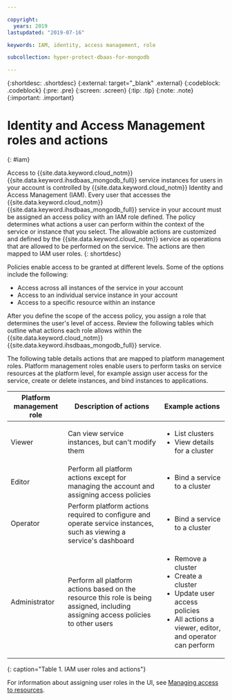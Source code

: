 ```yaml
---

copyright:
  years: 2019
lastupdated: "2019-07-16"

keywords: IAM, identity, access management, role

subcollection: hyper-protect-dbaas-for-mongodb

---
```


{:shortdesc: .shortdesc}
{:external: target="_blank" .external}
{:codeblock: .codeblock}
{:pre: .pre}
{:screen: .screen}
{:tip: .tip}
{:note: .note}
{:important: .important}

# Identity and Access Management roles and actions
{: #iam}

Access to {{site.data.keyword.cloud_notm}} {{site.data.keyword.ihsdbaas_mongodb_full}} service instances for users in your account is controlled by {{site.data.keyword.cloud_notm}} Identity and Access Management (IAM). Every user that accesses the {{site.data.keyword.cloud_notm}} {{site.data.keyword.ihsdbaas_mongodb_full}} service in your account must be assigned an access policy with an IAM role defined. The policy determines what actions a user can perform within the context of the service or instance that you select. The allowable actions are customized and defined by the {{site.data.keyword.cloud_notm}} service as operations that are allowed to be performed on the service. The actions are then mapped to IAM user roles.
{: shortdesc}

Policies enable access to be granted at different levels. Some of the options include the following:

* Access across all instances of the service in your account
* Access to an individual service instance in your account
* Access to a specific resource within an instance

After you define the scope of the access policy, you assign a role that determines the user's level of access. Review the following tables which outline what actions each role allows within the {{site.data.keyword.cloud_notm}} {{site.data.keyword.ihsdbaas_mongodb_full}} service.

The following table details actions that are mapped to platform management roles. Platform management roles enable users to perform tasks on service resources at the platform level, for example assign user access for the service, create or delete instances, and bind instances to applications.

|Platform management role|Description of actions|Example actions                                                 |
|------------------------|----------------------|----------------------------------------------------------------|
|Viewer                  |Can view service instances, but can't modify them|<ul><li>List clusters</li><li>View details for a cluster</li></ul>|
|Editor                  |Perform all platform actions except for managing the account and assigning access policies|<ul><li>Bind a service to a cluster</li></ul>|
|Operator                |Perform platform actions required to configure and operate service instances, such as viewing a service's dashboard|<ul><li>Bind a service to a cluster</li></ul>|
|Administrator           |Perform all platform actions based on the resource this role is being assigned, including assigning access policies to other users|<ul><li>Remove a cluster</li><li>Create a cluster</li><li>Update user access policies</li><li>All actions a viewer, editor, and operator can perform</li></ul>|
{: caption="Table 1. IAM user roles and actions"}


<!--
The following table details actions that are mapped to service access roles. Service access roles enable users access to {{site.data.keyword.ihsdbaas_mongodb_full}} as well as the ability to call the {{site.data.keyword.cloud_notm}} {{site.data.keyword.ihsdbaas_mongodb_full}} API.

| Service access role | Description of actions | Example actions                                                 |
|---------------------|------------------------|-----------------------------------------------------------------|
| Reader              | Description            | <ul><li>Example 1</li><li>Example 2</li></ul>                   |
| Writer              | Description            |<ul><li>Example 1</li><li>Example 2</li></ul>                    |
| Manager             | Description            | <ul><li>Example 1</li><li>Example 2</li><li>Example 3</li></ul> |
{: caption="Table 2. IAM service access roles and actions" caption-side="top"}
-->

For information about assigning user roles in the UI, see [Managing access to resources](/docs/iam?topic=iam-iammanidaccser#iammanidaccser).
